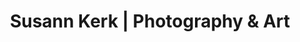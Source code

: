 ---
title: "Susann Kerk | Photography & Art"
url: /oranienburg/susann-kerk-photography-und-art/
shop: Foto
---